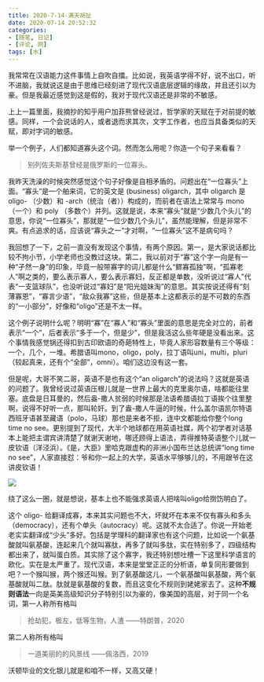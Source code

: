 ```yaml
---
title: 2020-7-14-满天胡扯
date: 2020-07-14 20:52:32
categories: 
- [随笔, 日记]
- [评论, 网]
tags: [水]
---
```


我常常在汉语能力这件事情上自吹自擂。比如说，我英语学得不好，说不出口，听不进脑，我就说这是由于思维已经刻进了现代汉语底层逻辑的缘故，并且还引以为豪。但是我最近感觉到这是假的，我对于现代汉语还是非常的不敏感。

<!--more-->

上上一篇里面，我摘抄的知乎用户加菲熊曾经说过，哲学家的天赋在于对前提的敏感。同样，一个会说话的人，或者退而求其次，文字工作者，也应当具备类似的天赋，即对字词的敏感。

举一个例子，人们都知道寡头这个词。然而怎么用呢？你造一个句子来看看？

> 别列佐夫斯基曾经是俄罗斯的一位寡头。

我昨天洗澡的时候突然感觉这个句子好像是自相矛盾的。问题出在“一位寡头”上面。“寡头”是一个舶来词，它的英文是 (business) oligarch，其中 oligarch 是 oligo- （少数）和 -arch（统治（者））构成的，而前者在语法上常常与 mono （一个）和 poly （多数个）并列。这就是说，本来“寡头”就是“少数几个头儿”的意思，你说“一位寡头”，那就是“一位少数几个头儿”，虽然能理解，但是非常不爽。有点追求的话，应该说“寡头之一”才对啊，“一位寡头”这不是病句吗？

我回想了一下，之前一直没有发现这个事情，有两个原因。第一，是大家说话都比较不拘小节，小学老师也没教过这块。第二，我以前对于“寡”这个字一向是有一种“孑然一身”的印象，毕竟一般带寡字的词儿都是什么“鳏寡孤独”啊，“孤寡老人”啊之类的，要么表示寡人，要么表示寡妇，反正都是单数，没听说过“寡人”代表“一支篮球队”，也没听说过“寡妇”是“阳光姐妹淘”的意思。其实按说还得有“刻薄寡恩”，“寡言少语”，“敌众我寡”这些，但是基本上这都表示的是不可数的东西的“一小部分”，好像和“oligo”还是不太一样。

这个例子说明什么呢？明明“寡”在“寡人”和“寡头”里面的意思是完全对立的，前者表示“一个”，后者表示“多于一个，但是少”，但是我活这么些年硬是没看出来。这个事情我感觉锅还得扣到古印欧语的奇葩特性上，毕竟人家形容数量有三个等级：一个，几个，一堆。希腊语叫mono，oligo，poly，拉丁语叫uni，multi，pluri （较起真来，还有个“全部”，omni）。咱们这边没有这一套。

但是呢，大哥不笑二哥，英语不是也有这个“an oligarch”的说法吗？这就是英语的问题了。我曾经说过英语压根儿就是一世界上最大的克里奥尔语，啥都能往里塞。底盘是日耳曼的，然后盎-撒人贫弱的时候那是法语希腊语拉丁语挨个往里整啊，说得不好听一点，那叫轮奸。到了盎-撒人牛逼的时候，什么盖尔语凯尔特语西班牙语甚至藏语（polo，马球）那也是来者不拒，连中文都能给你整个long time no see。更别提到了现代，大半个地球都在用英语社媒，两个初学者对话基本上能把主谓宾讲清楚了就谢天谢地，哪还顾得上语法，弄得推特英语整个儿就一皮钦语（洋泾浜）。《是，大臣》里哈克跟虚构的非洲小国布兰达总统讲“long time no see”，人家直接怼：爷和你一起上的大学，英语水平够够儿的，不用跟爷在这讲皮钦语！

![](https://cdn.mathpix.com/snip/images/va3wu4EOirSTE2_fpooKbfpZGVctW8G_LdHLm0OcNt0.original.fullsize.png)

绕了这么一圈，就是想说，基本上也不能强求英语人把啥叫oligo给捯饬明白了。

这个 oligo- 给翻译成寡，本来其实问题也不大，坏就坏在本来不仅有寡头和多头（democracy），还有个单头（autocracy）呢。这就不太合适了。你说一开始老老实实翻译成“少头”多好。包括是学理科的翻译家也有这个问题，比如说一个氨基酸就叫氨基酸，连起来几个就叫寡肽，再多了就叫多肽，实在特别多了，四级结构都出来了，就叫蛋白质。其实除了这个寡字，我还特别想吐槽一下这里科学语言的欧化。实在是太严重了。现代汉语，本来是堂堂正正的分析语，单复同形要做到吧？一个猴叫猴，两个猴还叫猴。到了氨基酸这儿，一个氨基酸叫氨基酸，两个氨基酸就叫二肽。肽就是氨基酸的复数，而且这变化不规则到姥姥家去了。这种**不规则语法**一向是英美高级知识分子特别引以为豪的，像美国的高层，对于同一个名词，第一人称所有格叫

> 抢劫犯，极左，低等生物，人渣 ——特朗普，2020

第二人称所有格叫

> 一道美丽的的风景线 ——佩洛西，2019

沃顿毕业的文化银儿就是和咱不一样，又高又硬！